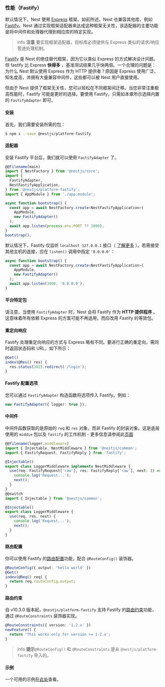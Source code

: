 ### 性能（Fastify）

默认情况下，Nest 使用 [Express](https://expressjs.com/) 框架。如前所述，Nest 也兼容其他库，例如 [Fastify](https://github.com/fastify/fastify)。Nest 通过实现框架适配器来达成这种框架无关性，该适配器的主要功能是将中间件和处理器代理到相应库的特定实现。

> info **注意** 要实现框架适配器，目标库必须提供与 Express 类似的请求/响应管道处理机制。

[Fastify](https://github.com/fastify/fastify) 是 Nest 的绝佳替代框架，因为它以类似 Express 的方式解决设计问题。但 fastify 比 Express **快得多** ，基准测试结果几乎快两倍。一个合理的问题是：为什么 Nest 默认使用 Express 作为 HTTP 提供者？原因是 Express 使用广泛、知名度高，并拥有大量兼容中间件，这些都可以被 Nest 用户直接使用。

但由于 Nest 提供了框架无关性，您可以轻松在不同框架间迁移。当您非常注重极高性能时，Fastify 可能是更好的选择。要使用 Fastify，只需如本章所示选择内置的 `FastifyAdapter` 即可。

#### 安装

首先，我们需要安装所需的包：

```bash
$ npm i --save @nestjs/platform-fastify
```

#### 适配器

安装 Fastify 平台后，我们就可以使用 `FastifyAdapter` 了。

```typescript
@@filename(main)
import { NestFactory } from '@nestjs/core';
import {
  FastifyAdapter,
  NestFastifyApplication,
} from '@nestjs/platform-fastify';
import { AppModule } from './app.module';

async function bootstrap() {
  const app = await NestFactory.create<NestFastifyApplication>(
    AppModule,
    new FastifyAdapter()
  );
  await app.listen(process.env.PORT ?? 3000);
}
bootstrap();
```

默认情况下，Fastify 仅监听 `localhost 127.0.0.1` 接口（ [了解更多](https://www.fastify.io/docs/latest/Guides/Getting-Started/#your-first-server) ）。若需接受其他主机的连接，应在 `listen()` 调用中指定 `'0.0.0.0'`：

```typescript
async function bootstrap() {
  const app = await NestFactory.create<NestFastifyApplication>(
    AppModule,
    new FastifyAdapter()
  );
  await app.listen(3000, '0.0.0.0');
}
```

#### 平台特定包

请注意，当使用 `FastifyAdapter` 时，Nest 会将 Fastify 作为 **HTTP 提供程序** 。这意味着所有依赖 Express 的方案可能不再适用，而应改用 Fastify 的等效包。

#### 重定向响应

Fastify 处理重定向响应的方式与 Express 略有不同。要进行正确的重定向，需同时返回状态码和 URL，如下所示：

```typescript
@Get()
index(@Res() res) {
  res.status(302).redirect('/login');
}
```

#### Fastify 配置选项

您可以通过 `FastifyAdapter` 构造函数将选项传入 Fastify。例如：

```typescript
new FastifyAdapter({ logger: true });
```

#### 中间件

中间件函数获取的是原始的 `req` 和 `res` 对象，而非 Fastify 的封装对象。这是底层使用的 `middie` 包以及 `fastify` 的工作机制 - 更多信息请参阅此[页面](https://www.fastify.io/docs/latest/Reference/Middleware/)

```typescript
@@filename(logger.middleware)
import { Injectable, NestMiddleware } from '@nestjs/common';
import { FastifyRequest, FastifyReply } from 'fastify';

@Injectable()
export class LoggerMiddleware implements NestMiddleware {
  use(req: FastifyRequest['raw'], res: FastifyReply['raw'], next: () => void) {
    console.log('Request...');
    next();
  }
}
@@switch
import { Injectable } from '@nestjs/common';

@Injectable()
export class LoggerMiddleware {
  use(req, res, next) {
    console.log('Request...');
    next();
  }
}
```

#### 路由配置

你可以使用 Fastify 的[路由配置](https://fastify.dev/docs/latest/Reference/Routes/#config)功能，配合 `@RouteConfig()` 装饰器。

```typescript
@RouteConfig({ output: 'hello world' })
@Get()
index(@Req() req) {
  return req.routeConfig.output;
}
```

#### 路由约束

自 v10.3.0 版本起，`@nestjs/platform-fastify` 支持 Fastify 的[路由约束](https://fastify.dev/docs/latest/Reference/Routes/#constraints)功能，通过 `@RouteConstraints` 装饰器实现。

```typescript
@RouteConstraints({ version: '1.2.x' })
newFeature() {
  return 'This works only for version >= 1.2.x';
}
```

> info **提示**`@RouteConfig()` 和 `@RouteConstraints` 是从 `@nestjs/platform-fastify` 导入的。

#### 示例

一个可用的示例[在此处](https://github.com/nestjs/nest/tree/master/sample/10-fastify)查看。
